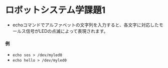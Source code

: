 # ロボットシステム学課題1

* echoコマンドでアルファベットの文字列を入力すると、各文字に対応したモールス信号がLEDの点滅によって表現されます。

#### 例  
* `echo sos > /dev/myled0`
* `echo hello > /dev/myled0`
